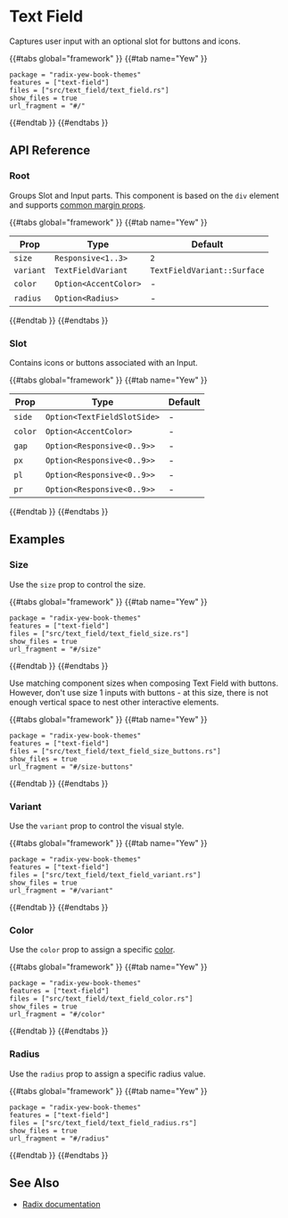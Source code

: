 # Text Field

Captures user input with an optional slot for buttons and icons.

{{#tabs global="framework" }}
{{#tab name="Yew" }}

```toml,trunk
package = "radix-yew-book-themes"
features = ["text-field"]
files = ["src/text_field/text_field.rs"]
show_files = true
url_fragment = "#/"
```

{{#endtab }}
{{#endtabs }}

## API Reference

### Root

Groups Slot and Input parts. This component is based on the `div` element and supports [common margin props](../overview/layout.md#margin-props).

{{#tabs global="framework" }}
{{#tab name="Yew" }}

| Prop      | Type                  | Default                     |
| --------- | --------------------- | --------------------------- |
| `size`    | `Responsive<1..3>`    | `2`                         |
| `variant` | `TextFieldVariant`    | `TextFieldVariant::Surface` |
| `color`   | `Option<AccentColor>` | -                           |
| `radius`  | `Option<Radius>`      | -                           |

{{#endtab }}
{{#endtabs }}

### Slot

Contains icons or buttons associated with an Input.

{{#tabs global="framework" }}
{{#tab name="Yew" }}

| Prop    | Type                        | Default |
| ------- | --------------------------- | ------- |
| `side`  | `Option<TextFieldSlotSide>` | -       |
| `color` | `Option<AccentColor>`       | -       |
| `gap`   | `Option<Responsive<0..9>>`  | -       |
| `px`    | `Option<Responsive<0..9>>`  | -       |
| `pl`    | `Option<Responsive<0..9>>`  | -       |
| `pr`    | `Option<Responsive<0..9>>`  | -       |

{{#endtab }}
{{#endtabs }}

## Examples

### Size

Use the `size` prop to control the size.

{{#tabs global="framework" }}
{{#tab name="Yew" }}

```toml,trunk
package = "radix-yew-book-themes"
features = ["text-field"]
files = ["src/text_field/text_field_size.rs"]
show_files = true
url_fragment = "#/size"
```

{{#endtab }}
{{#endtabs }}

Use matching component sizes when composing Text Field with buttons. However, don't use size 1 inputs with buttons - at this size, there is not enough vertical space to nest other interactive elements.

{{#tabs global="framework" }}
{{#tab name="Yew" }}

```toml,trunk
package = "radix-yew-book-themes"
features = ["text-field"]
files = ["src/text_field/text_field_size_buttons.rs"]
show_files = true
url_fragment = "#/size-buttons"
```

{{#endtab }}
{{#endtabs }}

### Variant

Use the `variant` prop to control the visual style.

{{#tabs global="framework" }}
{{#tab name="Yew" }}

```toml,trunk
package = "radix-yew-book-themes"
features = ["text-field"]
files = ["src/text_field/text_field_variant.rs"]
show_files = true
url_fragment = "#/variant"
```

{{#endtab }}
{{#endtabs }}

### Color

Use the `color` prop to assign a specific [color](../theme/color.md).

{{#tabs global="framework" }}
{{#tab name="Yew" }}

```toml,trunk
package = "radix-yew-book-themes"
features = ["text-field"]
files = ["src/text_field/text_field_color.rs"]
show_files = true
url_fragment = "#/color"
```

{{#endtab }}
{{#endtabs }}

### Radius

Use the `radius` prop to assign a specific radius value.

{{#tabs global="framework" }}
{{#tab name="Yew" }}

```toml,trunk
package = "radix-yew-book-themes"
features = ["text-field"]
files = ["src/text_field/text_field_radius.rs"]
show_files = true
url_fragment = "#/radius"
```

{{#endtab }}
{{#endtabs }}

## See Also

-   [Radix documentation](https://www.radix-ui.com/themes/docs/components/text-field)
